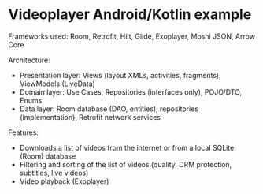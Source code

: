 # Videoplayer Android/Kotlin example
Frameworks used: Room, Retrofit, Hilt, Glide, Exoplayer, Moshi JSON, Arrow Core

Architecture:
- Presentation layer: Views (layout XMLs, activities, fragments), ViewModels (LiveData)
- Domain layer: Use Cases, Repositories (interfaces only), POJO/DTO, Enums
- Data layer: Room database (DAO, entities), repositories (implementation), Retrofit network services 

Features:
- Downloads a list of videos from the internet or from a local SQLite (Room) database
- Filtering and sorting of the list of videos (quality, DRM protection, subtitles, live videos)
- Video playback (Exoplayer)
